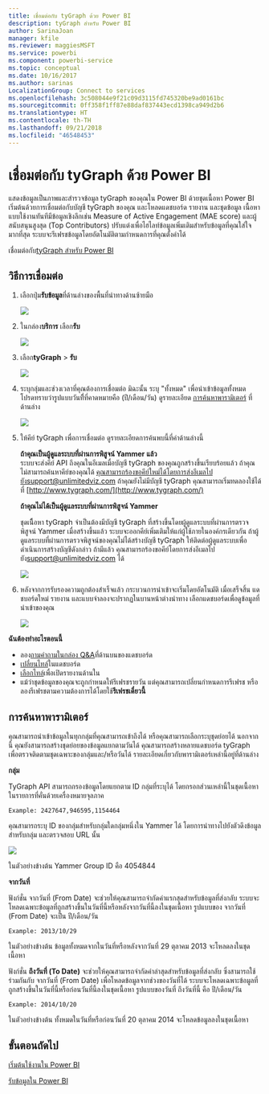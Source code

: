 ```yaml
---
title: เชื่อมต่อกับ tyGraph ด้วย Power BI
description: tyGraph สำหรับ Power BI
author: SarinaJoan
manager: kfile
ms.reviewer: maggiesMSFT
ms.service: powerbi
ms.component: powerbi-service
ms.topic: conceptual
ms.date: 10/16/2017
ms.author: sarinas
LocalizationGroup: Connect to services
ms.openlocfilehash: 3c508044e9f21c09d3115fd745320be9ad0161bc
ms.sourcegitcommit: 0ff358f1ff87e88daf837443ecd1398ca949d2b6
ms.translationtype: HT
ms.contentlocale: th-TH
ms.lasthandoff: 09/21/2018
ms.locfileid: "46548453"
---
```

# <a name="connect-to-tygraph--with-power-bi"></a>เชื่อมต่อกับ tyGraph ด้วย Power BI
แสดงข้อมูลเป็นภาพและสำรวจข้อมูล tyGraph ของคุณใน Power BI ด้วยชุดเนื้อหา Power BI เริ่มต้นด้วยการเชื่อมต่อกับบัญชี tyGraph ของคุณ และโหลดแดชบอร์ด รายงาน และชุดข้อมูล เนื้อหาแบบใช้งานทันทีมีข้อมูลเชิงลึกเช่น Measure of Active Engagement (MAE score) และผู้สนับสนุนสูงสุด (Top Contributors) ปรับแต่งเพื่อไฮไลท์ข้อมูลเพิ่มเติมสำหรับข้อมูลที่คุณใส่ใจมากที่สุด  ระบบจะรีเฟรชข้อมูลโดยอัตโนมัติตามกำหนดการที่คุณตั้งค่าได้

เชื่อมต่อกับ[tyGraph สำหรับ Power BI](https://app.powerbi.com/getdata/services/tygraph)

## <a name="how-to-connect"></a>วิธีการเชื่อมต่อ
1. เลือกปุ่ม**รับข้อมูล**ที่ด้านล่างของพื้นที่นำทางด้านซ้ายมือ
   
   ![](media/service-connect-to-tygraph/getdata.png)
2. ในกล่อง**บริการ** เลือก**รับ**
   
   ![](media/service-connect-to-tygraph/services.png)
3. เลือก**tyGraph** \> **รับ**
   
   ![](media/service-connect-to-tygraph/tygraph.png)
4. ระบุกลุ่มและช่วงเวลาที่คุณต้องการเชื่อมต่อ มิฉะนั้น ระบุ "ทั้งหมด" เพื่อนำเข้าข้อมูลทั้งหมด โปรดทราบว่ารูปแบบวันที่ีที่คาดหมายคือ (ปี/เดือน/วัน) ดูรายละเอียด [การค้นหาพารามิเตอร์](#FindingParams) ที่ด้านล่าง
   
   ![](media/service-connect-to-tygraph/parameters.png)
5. ให้คีย์ tyGraph เพื่อการเชื่อมต่อ ดูรายละเอียดการค้นพบนี้ที่ค่าด้านล่างนี้
   
    **ถ้าคุณเป็นผู้ดูแลระบบที่ผ่านการพิสูจน์ Yammer แล้ว**  
    ระบบจะส่งคีย์ API ถึงคุณในอีเมลเมื่อบัญชี tyGraph ของคุณถูกสร้างขึ้นเรียบร้อยแล้ว ถ้าคุณไม่สามารถค้นหาคีย์ของคุณได้ คุณสามารถร้องขอคีย์ใหม่ได้โดยการส่งอีเมลไปยังsupport@unlimitedviz.com ถ้าคุณยังไม่มีบัญชี tyGraph คุณสามารถเริ่มทดลองใช้ได้ที่ [http://www.tygraph.com/](http://www.tygraph.com/) 
   
    **ถ้าคุณไม่ได้เป็นผู้ดูแลระบบที่ผ่านการพิสูจน์ Yammer**
   
    ชุดเนืิ้อหา tyGraph จำเป็นต้องมีบัญชี tyGraph ที่สร้างขึ้นโดยผู้ดูแลระบบที่ผ่านการตรวจพิสูจน์ Yammer เมื่อสร้างขึ้นแล้ว ระบบจะออกคีย์เพิ่มเติมให้แก่ผู้ใช้ภายในองค์กรเดียวกัน ถ้าผู้ดูแลระบบที่ผ่านการตรวจพิสูจน์ของคุณไม่ได้สร้างบัญชี tyGraph ให้ติดต่อผู้ดูแลระบบเพื่อดำเนินการสร้างบัญชีดังกล่าว ถ้ามีแล้ว คุณสามารถร้องขอคีย์โดยการส่งอีเมลไปยัง<support@unlimitedviz.com> ได้
   
    ![](media/service-connect-to-tygraph/creds.png)
6. หลังจากการรับรองความถูกต้องสำเร็จแล้ว กระบวนการนำเข้าจะเริ่มโดยอัตโนมัติ เมื่อเสร็จสิ้น แดชบอร์ดใหม่ รายงาน และแบบจำลองจะปรากฏในบานหน้าต่างนำทาง เลือกแดชบอร์ดเพื่อดูข้อมูลที่นำเข้าของคุณ
   
    ![](media/service-connect-to-tygraph/dashboard.png)

**ฉันต้องทำอะไรตอนนี้**

* ลอง[ถามคำถามในกล่อง Q&A](consumer/end-user-q-and-a.md)ที่ด้านบนของแดชบอร์ด
* [เปลี่ยนไทล์](service-dashboard-edit-tile.md)ในแดชบอร์ด
* [เลือกไทล์](consumer/end-user-tiles.md)เพื่อเปิดรายงานด้านใน
* แม้ว่าชุดข้อมูลของคุณจะถูกกำหนดให้รีเฟรชรายวัน แต่คุณสามารถเปลี่ยนกำหนดการรีเฟรช หรือลองรีเฟรชตามความต้องการได้โดยใช้**รีเฟรชเดี๋ยวนี้**

<a name="FindingParams"></a>

## <a name="finding-parameters"></a>การค้นหาพารามิเตอร์
คุณสามารถนำเข้าข้อมูลในทุกกลุ่มที่คุณสามารถเข้าถึงได้ หรือคุณสามารถเลือกระบุชุดย่อยได้ นอกจากนี้ คุณยังสามารถสร้างชุดย่อยของข้อมูลแยกตามวันได้ คุณสามารถสร้างหลายแดชบอร์ด tyGraph เพื่อตรวจติดตามชุดเฉพาะของกลุ่มและ/หรือวันได้ รายละเอียดเกี่ยวกับพารามิเตอร์เหล่านี้อยู่ที่ด้านล่าง

**กลุ่ม**

TyGraph API สามารถกรองข้อมูลโดยแยกตาม ID กลุ่มที่ระบุได้ โดยกรอกส่วนเหล่านี้ในชุดเนื้อหาในรายการที่คั่นด้วยเครื่องหมายจุลภาค 

    Example: 2427647,946595,1154464


คุณสามารถระบุ ID ของกลุ่มสำหรับกลุ่มใดกลุ่มหนึ่งใน Yammer ได้ โดยการนำทางไปยังตัวดึงข้อมูลสำหรับกลุ่ม และตรวจสอบ URL นั้น

![](media/service-connect-to-tygraph/yammer.png)

ในตัวอย่างข้างต้น Yammer Group ID คือ 4054844

**จากวันที่**

ฟังก์ชั่น จากวันที่ (From Date) จะช่วยให้คุณสามารถจำกัดค่าแรกสุดสำหรับข้อมูลที่ส่งกลับ ระบบจะโหลดเฉพาะข้อมูลที่ถูกสร้างขึ้นในวันที่นี้หรือหลังจากวันที่นี้ลงในชุดเนื้อหา รูปแบบของ จากวันที่ (From Date) จะเป็น ปี/เดือน/วัน 

    Example: 2013/10/29

ในตัวอย่างข้างต้น ข้อมูลทั้งหมดจากในวันที่หรือหลังจากวันที่ 29 ตุลาคม 2013 จะโหลดลงในชุดเนื้อหา 

ฟังก์ชั่น **ถึงวันที่ (To Date)** จะช่วยให้คุณสามารถจำกัดค่าล่าสุดสำหรับข้อมูลที่ส่งกลับ ซึ่งสามารถใช้ร่วมกันกับ จากวันที่ (From Date) เพื่อโหลดข้อมูลจากช่วงของวันที่ได้ ระบบจะโหลดเฉพาะข้อมูลที่ถูกสร้างขึ้นในวันที่นี้หรือก่อนวันที่นี้ลงในชุดเนื้อหา รูปแบบของวันที่ ถึงวันที่นี้ คือ ปี/เดือน/วัน 

    Example: 2014/10/20

ในตัวอย่างข้างต้น ทั้งหมดในวันที่หรือก่อนวันที่ 20 ตุลาคม 2014 จะโหลดข้อมูลลงในชุดเนื้อหา 

## <a name="next-steps"></a>ขั้นตอนถัดไป
[เริ่มต้นใช้งานใน Power BI](service-get-started.md)

[รับข้อมูลใน Power BI](service-get-data.md)

